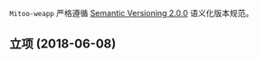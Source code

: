 `Mitoo-weapp` 严格遵循 [Semantic Versioning 2.0.0](http://semver.org/lang/zh-CN/) 语义化版本规范。

## 立项 (2018-06-08)

